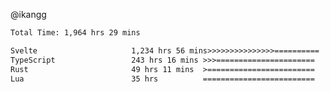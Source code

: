 @ikangg
<!--START_SECTION:waka-->

```txt
Total Time: 1,964 hrs 29 mins

Svelte                     1,234 hrs 56 mins>>>>>>>>>>>>>>>==========   61.77 %
TypeScript                 243 hrs 16 mins >>>======================   12.17 %
Rust                       49 hrs 11 mins  >========================   02.46 %
Lua                        35 hrs          =========================   01.75 %
```

<!--END_SECTION:waka-->
